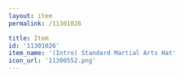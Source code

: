 ```yaml
---
layout: item
permalink: /11301026

title: Item
id: '11301026'
item_name: '(Intro) Standard Martial Arts Hat'
icon_url: '11300552.png'
---
```

